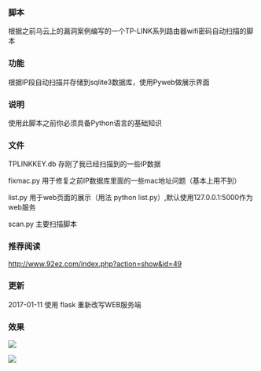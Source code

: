 ### 脚本
根据之前乌云上的漏洞案例编写的一个TP-LINK系列路由器wifi密码自动扫描的脚本
### 功能
根据IP段自动扫描并存储到sqlite3数据库，使用Pyweb做展示界面
### 说明
使用此脚本之前你必须具备Python语言的基础知识
### 文件
TPLINKKEY.db 存刚了我已经扫描到的一些IP数据

fixmac.py 用于修复之前IP数据库里面的一些mac地址问题（基本上用不到）

list.py 用于web页面的展示（用法 python list.py）,默认使用127.0.0.1:5000作为web服务

scan.py 主要扫描脚本
### 推荐阅读
http://www.92ez.com/index.php?action=show&id=49
### 更新
2017-01-11 使用 flask 重新改写WEB服务端
### 效果
![](https://raw.githubusercontent.com/kbdancer/TPLINKKEY/master/screencut/web.png)

![](https://raw.githubusercontent.com/kbdancer/TPLINKKEY/master/screencut/terminator.png)
